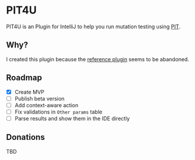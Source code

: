 # PIT4U

PIT4U is an Plugin for IntelliJ to help you run mutation testing using [PIT](http://pitest.org).

## Why?

I created this plugin because the [reference plugin](https://github.com/mjedynak/pit-idea-plugin) seems to be abandoned.

## Roadmap

- [x] Create MVP
- [ ] Publish beta version
- [ ] Add context-aware action
- [ ] Fix validations in `Other params` table
- [ ] Parse results and show them in the IDE directly

## Donations

TBD